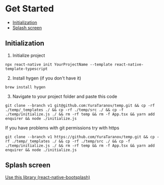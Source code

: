 # Get Started

- [Initialization](#Initialization)
- [Splash screen](#Splash-screen)

## Initialization

1. Initialize project

```
npx react-native init YourProjectName --template react-native-template-typescript
```

2. Install hygen (if you don't have it)

```
brew install hygen
```

3. Navigate to your project folder and paste this code

```
git clone --branch v1 git@github.com:YuraTaranov/temp.git && cp -rf ./temp/_templates ./ && cp -rf ./temp/src ./ && cp -f ./temp/initialize.js ./ && rm -rf temp && rm -f App.tsx && yarn add enquirer && node ./initialize.js
```

If you have problems with git permissions try with https

```
git clone --branch v1 https://github.com/YuraTaranov/temp.git && cp -rf ./temp/_templates ./ && cp -rf ./temp/src ./ && cp -f ./temp/initialize.js ./ && rm -rf temp && rm -f App.tsx && yarn add enquirer && node ./initialize.js
```

## Splash screen

[Use this library (react-native-bootsplash)](https://github.com/zoontek/react-native-bootsplash)
